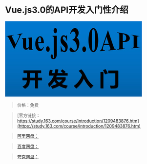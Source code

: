 # Vue.js3.0的API开发入门性介绍

![img](../../../assets/study163/free/70ec78ee7482454fa7d825b89449e64f.jpg)

> 价格：免费

> [官方链接：https://study.163.com/course/introduction/1209483876.htm](https://study.163.com/course/introduction/1209483876.htm)

> [阿里网盘：]()

> [百度网盘：]()

> [夸克网盘：]()
